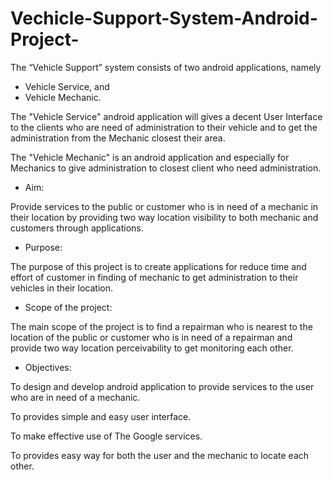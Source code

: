 # Vechicle-Support-System-Android-Project-

The “Vehicle Support” system consists of two android applications, namely
* Vehicle Service, and
* Vehicle Mechanic.

The "Vehicle Service" android application will gives a decent User Interface to the clients who are need of administration to their vehicle and to get the administration from the Mechanic closest their area.

The "Vehicle Mechanic" is an android application and especially for Mechanics to give administration to closest client who need administration.

* Aim:

Provide services to the public or customer who is in need of a mechanic in their location by providing two way location visibility to both mechanic and customers through applications.

* Purpose:

The purpose of this project is to create applications for reduce time and effort of customer in finding of mechanic to get administration to their vehicles in their location.

* Scope of the project:

The main scope of the project is to find a repairman who is nearest to the location of the public or customer who is in need of a repairman and provide two way location perceivability to get monitoring each other.

* Objectives:

To design and develop android application to provide services to the user who are in need of a mechanic.

To provides simple and easy user interface.

To make effective use of The Google services.

To provides easy way for both the user and the mechanic to locate each other.

